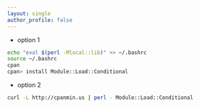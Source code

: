 ```yaml
---
layout: single
author_profile: false
---
```


- option 1  
  
```bash
echo "eval $(perl -Mlocal::lib)" >> ~/.bashrc
source ~/.bashrc
cpan
cpan> install Module::Load::Conditional  
```  

- option 2  
  
```bash
curl -L http://cpanmin.us | perl - Module::Load::Conditional
```
